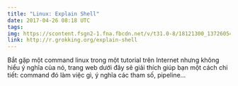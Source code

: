 ```yaml
---
title: "Linux: Explain Shell"
date: 2017-04-26 08:18 UTC
tags:
img: https://scontent.fsgn2-1.fna.fbcdn.net/v/t31.0-8/18121300_1372605452807419_8943877038770852141_o.png?oh=577aca9a78484965ee9e5a84c63e28d8&oe=59AA2A70
link: http://r.grokking.org/explain-shell
---
```


Bắt gặp một command linux trong một tutorial trên Internet nhưng không hiểu ý nghĩa của nó, trang web dưới đây sẽ giải thích giúp bạn một cách chi tiết: command đó làm việc gì, ý nghĩa các tham số, pipeline...